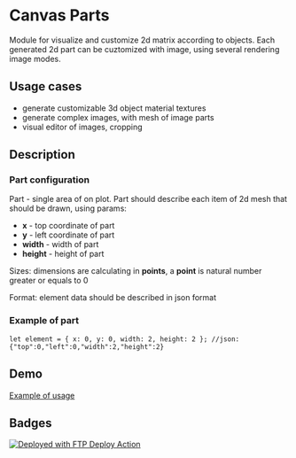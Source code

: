 # Canvas Parts

Module for visualize and customize 2d matrix according to objects. Each generated 2d part can be cuztomized with image, using several rendering image modes.

## Usage cases

- generate customizable 3d object material textures
- generate complex images, with mesh of image parts
- visual editor of images, cropping

## Description

### Part configuration

Part - single area of on plot. Part should describe each item of 2d mesh that should be drawn, using params:

- **x** - top coordinate of part
- **y** - left coordinate of part
- **width** - width of part
- **height** - height of part

Sizes: dimensions are calculating in **points**, a **point** is natural number greater or equals to 0

Format: element data should be described in json format

### Example of part

`let element = { x: 0, y: 0, width: 2, height: 2 }; //json: {"top":0,"left":0,"width":2,"height":2}`

## Demo

[Example of usage](https://demo.inplayo.com/js/canvas-parts/)

## Badges

[<img alt="Deployed with FTP Deploy Action" src="https://img.shields.io/badge/Deployed With-FTP DEPLOY ACTION-%3CCOLOR%3E?style=for-the-badge&color=0077b6">](https://github.com/SamKirkland/FTP-Deploy-Action)